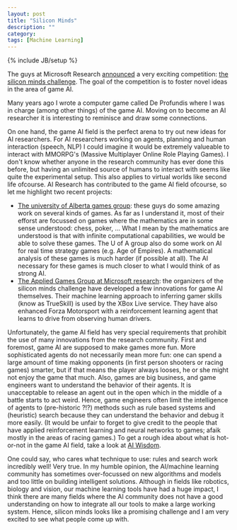 ```yaml
---
layout: post
title: "Silicon Minds"
description: ""
category:
tags: [Machine Learning]
---
```

{% include JB/setup %}

The guys at Microsoft Research [announced](http://blogs.technet.com/apg/archive/2007/12/23/silicon-minds.aspx) a very exciting competition: [the silicon minds challenge](http://www.dreambuildplay.com/). The goal of the competition is to foster novel ideas in the area of game AI.

Many years ago I wrote a computer game called De Profundis where I was in charge (among other things) of the game AI. Moving on to become an AI researcher it is interesting to reminisce and draw some connections.

On one hand, the game AI field is the perfect arena to try out new ideas for AI researchers. For AI researchers working on agents, planning and human interaction (speech, NLP) I could imagine it would be extremely valueable to interact with MMORPG's (Massive Multiplayer Online Role Playing Games). I don't know whether anyone in the research community has ever done this before, but having an unlimited source of humans to interact with seems like quite the experimental setup. This also applies to virtual worlds like second life ofcourse. AI Research has contributed to the game AI field ofcourse, so let me highlight two recent projects:
* [The university of Alberta games group](http://www.cs.ualberta.ca/~games/): these guys do some amazing work on several kinds of games. As far as I understand it, most of their efforst are focussed on games where the mathematics are in some sense understood: chess, poker, ... What I mean by the mathematics are understood is that with infinite computational capabilities, we would be able to solve these games. The U of A group also do some work on AI for real time strategy games (e.g. Age of Empires). A mathematical analysis of these games is much harder (if possible at all). The AI necessary for these games is much closer to what I would think of as strong AI.
* [The Applied Games Group at Microsoft research](http://research.microsoft.com/mlp/apg): the organizers of the silicon minds challenge have developed a few innovations for game AI themselves. Their machine learning approach to inferring gamer skills (know as TrueSkill) is used by the XBox Live service. They have also enhanced Forza Motorsport with a reinforcement learning agent that learns to drive from observing human drivers.

Unfortunately, the game AI field has very special requirements that prohibit the use of many innovations from the research community. First and foremost, game AI are supposed to make games more fun. More sophisticated agents do not necessarily mean more fun: one can spend a large amount of time making opponents (in first person shooters or racing games) smarter, but if that means the player always looses, he or she might not enjoy the game that much. Also, games are big business, and game engineers want to understand the behavior of their agents. It is unacceptable to release an agent out in the open which in the middle of a battle starts to act weird. Hence, game engineers often limit the intelligence of agents to (pre-historic ?!?) methods such as rule based systems and (heuristic) search because they can understand the behavior and debug it more easily. (It would be unfair to forget to give credit to the people that have applied reinforcement learning and neural networks to games; afaik mostly in the areas of racing games.) To get a rough idea about what is hot-or-not in the game AI field, take a look at [AI Wisdom](http://www.aiwisdom.com/).

One could say, who cares what technique to use: rules and search work incredibly well! Very true. In my humble opinion, the AI/machine learning community has sometimes over-focussed on new algorithms and models and too little on building intelligent solutions. Although in fields like robotics, biology and vision, our machine learning tools have had a huge impact, I think there are many fields where the AI community does not have a good understanding on how to integrate all our tools to make a large working system. Hence, silicon minds looks like a promising challenge and I am very excited to see what people come up with.
